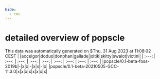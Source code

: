 ```yaml
---
hide:
  - toc
---
```


detailed overview of popscle
============================


This data was automatically generated on $Thu, 31 Aug 2023 at 11:08:02 CEST
| |accelgor|doduo|donphan|gallade|joltik|skitty|swalot|victini|
| :---: | :---: | :---: | :---: | :---: | :---: | :---: | :---: | :---: |
|popscle/0.1-beta-foss-2019b|-|x|x|-|x|x|-|x|
|popscle/0.1-beta-20210505-GCC-11.3.0|x|x|x|x|x|x|x|x|

